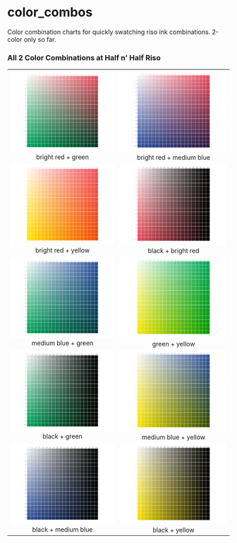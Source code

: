 # color_combos
Color combination charts for quickly swatching riso ink combinations. 2-color only so far.

### All 2 Color Combinations at Half n' Half Riso
<table>
  <tr align="center">
    <td>
      <img src="color_combos/brightred_green.png" />
      bright red + green
    </td>
    <td>
      <img src="color_combos/brightred_mediumblue.png" />
      bright red + medium blue
    </td>
  </tr>
  <tr align="center">
    <td>
      <img src="color_combos/brightred_yellow.png" />
      bright red + yellow
    </td>
    <td>
      <img src="color_combos/black_brightred.png" />
      black + bright red
    </td>
  </tr>
  <tr align="center">
    <td>
      <img src="color_combos/mediumblue_green.png" />
      medium blue + green
    </td>
    <td>
      <img src="color_combos/green_yellow.png" />
      green + yellow
    </td>
  </tr>
  <tr align="center">
    <td>
      <img src="color_combos/black_green.png" />
      black + green
    </td>
    <td>
      <img src="color_combos/mediumblue_yellow.png" />
      medium blue + yellow
    </td>
  <tr align="center">
    <td>
      <img src="color_combos/black_mediumblue.png" />
      black + medium blue
    </td>
    <td>
      <img src="color_combos/black_yellow.png" />
      black + yellow
    </td>
  </tr>
</table>
